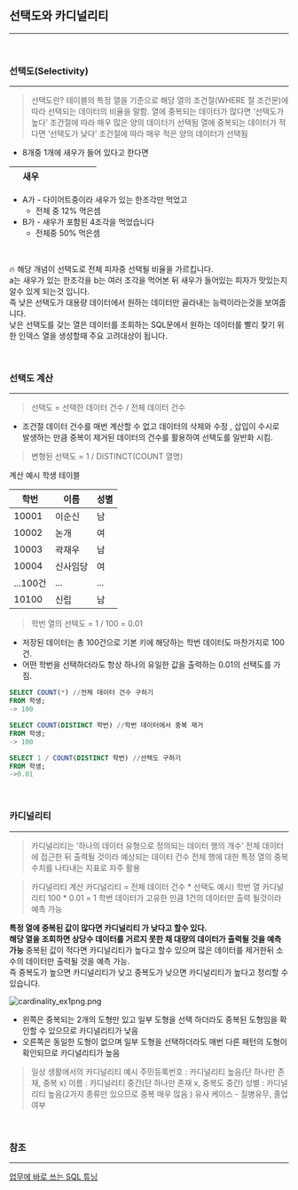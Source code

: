 
## 선택도와 카디널리티
***

<br>

### 선택도(Selectivity)

---

> 선택도란? 테이블의 특정 열을 기준으로 해당 열의 조건절(WHERE 절 조건문)에 따라 선택되는 데이터의 비율을 말함. 열에 중복되는 데이터가 많다면 ‘선택도가 높다’ 조건절에 따라 매우 많은 양의 데이터가 선택됨 열에 중복되는 데이터가 적다면 ‘선택도가 낮다’ 조건절에 따라 매우 적은 양의 데이터가 선택됨

-   8개중 1개에 새우가 들어 있다고 한다면

|  | 새우 | | | | | | | 
|--|--|--|-----|--|--|--|--|


-   A가 - 다이어트중이라 새우가 있는 한조각만 먹었고
    -   전체 중 12% 먹은셈
-   B가 - 새우가 포함된 4조각을 먹었습니다
    -   전체중 50% 먹은셈

<br>

🔥 해당 개념이 선택도로 전체 피자중 선택될 비율을 가르킵니다.\
a는 새우가 있는 한조각을 b는 여러 조각을 먹어본 뒤 새우가 들어있는 피자가 맛있는지 알수 있게 되는것 입니다.\
즉 낮은 선택도가 대용량 데이터에서 원하는 데이터만 골라내는 능력이라는것을 보여줍니다.\
낮은 선택도를 갖는 열은 데이터를 조회하는 SQL문에서 원하는 데이터를 빨리 찾기 위한 인덱스 열을 생성할때 주요 고려대상이 됩니다.

<br>

### 선택도 계산

---

> 선택도 = 선택한 데이터 건수 / 전체 데이터 건수


- 조건절 데이터 건수를 매번 계산할 수 없고 데이터의 삭제와 수정 , 삽입이 수시로 발생하는 만큼 중복이 제거된 데이터의 건수를 활용하여 선택도를 일반화 시킴.


> 변형된 선택도 = 1 / DISTINCT(COUNT 열명)


계산 예시
학생 테이블

| 학번 | 이름 | 성별 |
|--|--|--|
|10001|이순신|남|
|10002|논개|여|
|10003|곽재우|남|
|10004|신사임당|여|
|...100건|...|...|
|10100|신립|남|


> 학번 열의 선택도 = 1 / 100 = 0.01

-   저장된 데이터는 총 100건으로 기본 키에 해당하는 학번 데이터도 마찬가지로 100건.
-   어떤 학번을 선택하더라도 항상 하나의 유일한 값을 출력하는 0.01의 선택도를 가짐.

```sql
SELECT COUNT(*) //전체 데이터 건수 구하기
FROM 학생;
-> 100

SELECT COUNT(DISTINCT 학번) //학번 데이터에서 중복 제거
FROM 학생;
-> 100

SELECT 1 / COUNT(DISTINCT 학번) //선택도 구하기
FROM 학생;
->0.01
```

<br>

### 카디널리티

---

> 카디널리티는 ‘하나의 데이터 유형으로 정의되는 데이터 행의 개수’ 전체 데이터에 접근한 뒤 출력될 것이라 예상되는 데이터 건수 전체 행에 대한 특정 열의 중복 수치를 나타내는 지표로 자주 활용

> 카디널리티 계산 카디널리티 = 전체 데이터 건수 * 선택도 예시) 학번 열 카디널리티 100 * 0.01 = 1 학번 데이터가 고유한 만큼 1건의 데이터만 출력 될것이라 예측 가능


**특정 열에 중복된 값이 많다면 카디널리티 가 낮다고 할수 있다. \
해당 열을 조회하면 상당수 데이터를 거르지 못한 채 대량의 데이터가 출력될 것을 예측 가능** 
중복된 값이 적다면 카디널리티가 높다고 할수 있으며 많은 데이터를 제거한뒤 소수의 데이터만 출력될 것을 예측 가능.\
즉 중복도가 높으면 카디널리티가 낮고 중복도가 낮으면 카디널리티가 높다고 정리할 수 있습니다.


![cardinality_ex1png.png](https://user-images.githubusercontent.com/61622657/219921970-2cb8e71c-32d3-410b-942a-3ac3205e000a.png)

-   왼쪽은 중복되는 2개의 도형만 있고 일부 도형을 선택 하더라도 중복된 도형임을 확인할 수 있으므로 카디널리티가 낮음
-   오른쪽은 동일한 도형이 없으며 일부 도형을 선택하더라도 매번 다른 패턴의 도형이 확인되므로 카디널리티가 높음

> 일상 생활에서의 카디널리티 예시 
> 주민등록번호 : 카디널리티 높음(단 하나만 존재, 중복 x) 
> 이름 : 카디널리티 중간(단 하나만 존재 x, 중복도 중간) 
> 성별 : 카디널리티 높음(2가지 종류만 있으므로 중복 매우 많음 ) 유사 케이스 - 질병유무, 졸업 여부

<br>

### 참조
***
[업무에 바로 쓰는 SQL 튜닝](http://www.yes24.com/Product/Goods/102382080)
